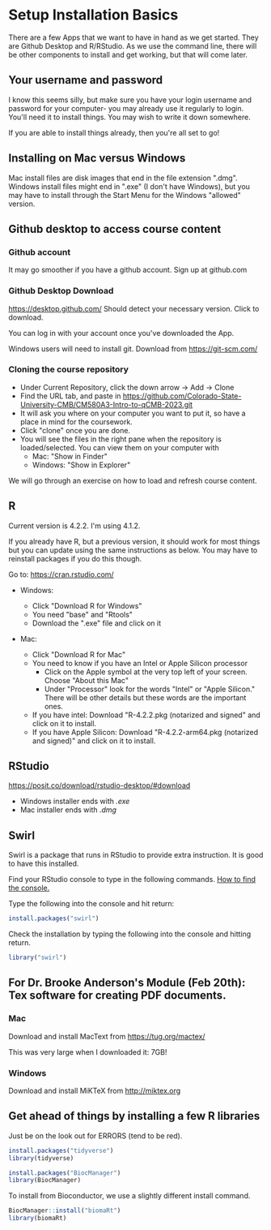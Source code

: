 # Setup Installation Basics

There are a few Apps that we want to have in hand as we get started. They are Github Desktop and R/RStudio.  As we use the command line, there will be other components to install and get working, but that will come later.

## Your username and password

I know this seems silly, but make sure you have your login username and password for your computer- you may already use it regularly to login. You'll need it to install things.  You may wish to write it down somewhere.

If you are able to install things already, then you're all set to go!

## Installing on Mac versus Windows

Mac install files are disk images that end in the file extension ".dmg". Windows install files might end in ".exe" (I don't have Windows), but you may have to install through the Start Menu for the Windows "allowed" version.

## Github desktop to access course content

### Github account

It may go smoother if you have a github account. Sign up at github.com

### Github Desktop Download

https://desktop.github.com/ Should detect your necessary version. Click to download.

You can log in with your account once you've downloaded the App.

Windows users will need to install git. Download from https://git-scm.com/

### Cloning the course repository

* Under Current Repository, click the down arrow -> Add -> Clone 
* Find the URL tab, and paste in https://github.com/Colorado-State-University-CMB/CM580A3-Intro-to-qCMB-2023.git
* It will ask you where on your computer you want to put it, so have a place in mind for the coursework.
* Click "clone" once you are done.
* You will see the files in the right pane when the repository is loaded/selected. You can view them on your computer with 
  * Mac: "Show in Finder"
  * Windows: "Show in Explorer"

We will go through an exercise on how to load and refresh course content.

## R

Current version is 4.2.2. I'm using 4.1.2. 

If you already have R, but a previous version, it should work for most things but you can update using the same instructions as below. You may have to reinstall packages if you do this though.


Go to: https://cran.rstudio.com/ 

* Windows: 
  * Click "Download R for Windows"
  * You need "base" and "Rtools"
  * Download the ".exe" file and click on it
  
* Mac:
  * Click "Download R for Mac"
  * You need to know if you have an Intel or Apple Silicon processor
    * Click on the Apple symbol at the very top left of your screen. Choose "About this Mac"
    * Under "Processor" look for the words "Intel" or "Apple Silicon." There will be other details but these words are the important ones.
  * If you have intel: Download "R-4.2.2.pkg (notarized and signed" and click on it to install.
  * If you have Apple Silicon: Download "R-4.2.2-arm64.pkg (notarized and signed)" and click on it to install.


## RStudio

https://posit.co/download/rstudio-desktop/#download

* Windows installer ends with *.exe*
* Mac installer ends with *.dmg*

## Swirl

Swirl is a package that runs in RStudio to provide extra instruction. It is good to have this installed.

Find your RStudio console to type in the following commands. [How to find the console.](https://www.google.com/search?q=rstudio+where+is+the+console&oq=rstudio+where+is+the+console)

Type the following into the console and hit return:
```r
install.packages("swirl")
```

Check the installation by typing the following into the console and hitting return.
```r
library("swirl")
```


## For Dr. Brooke Anderson's Module (Feb 20th): Tex software for creating PDF documents.

### Mac

Download and install MacText from https://tug.org/mactex/

This was very large when I downloaded it: 7GB!


### Windows

Download and install MiKTeX from http://miktex.org


## Get ahead of things by installing a few R libraries

Just be on the look out for ERRORS (tend to be red).

```r
install.packages("tidyverse")
library(tidyverse)
```

```r
install.packages("BiocManager")
library(BiocManager)
```

To install from Bioconductor, we use a slightly different install command.

```r
BiocManager::install("biomaRt")
library(biomaRt)
```


